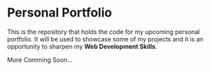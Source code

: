 # Personal Portfolio

This is the repository that holds the code for my upcoming personal portfolio. It will be used to showcase some of my projects and it is an opportunity to sharpen my **Web Development Skills**. 

More Comming Soon...

